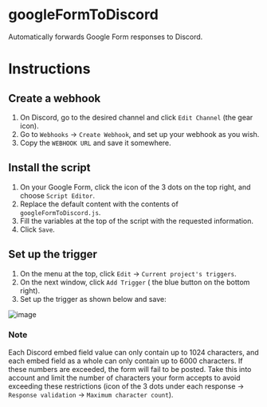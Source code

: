 # googleFormToDiscord

Automatically forwards Google Form responses to Discord.

# Instructions

## Create a webhook

1. On Discord, go to the desired channel and click `Edit Channel` (the gear icon).
2. Go to `Webhooks` -> `Create Webhook`, and set up your webhook as you wish.
2. Copy the `WEBHOOK URL` and save it somewhere.

## Install the script

1. On your Google Form, click the icon of the 3 dots on the top right, and choose `Script Editor`.
2. Replace the default content with the contents of `googleFormToDiscord.js`.
3. Fill the variables at the top of the script with the requested information.
4. Click `Save`.

## Set up the trigger

1. On the menu at the top, click `Edit` -> `Current project's triggers`.
2. On the next window, click `Add Trigger` ( the blue button on the bottom right).
3. Set up the trigger as shown below and save:

![image](https://user-images.githubusercontent.com/896973/87218403-fe84c680-c317-11ea-8ab1-1a8e8dbdf324.png)

### Note

Each Discord embed field value can only contain up to 1024 characters, and each embed field as a whole can only contain up to 6000 characters. If these numbers are exceeded, the form will fail to be posted. Take this into account and limit the number of characters your form accepts to avoid exceeding these restrictions (icon of the 3 dots under each response -> `Response validation` -> `Maximum character count`).